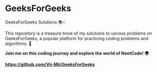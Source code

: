 # GeeksForGeeks
GeeksForGeeks Solutions 📚✨  

This repository is a treasure trove of my solutions to various problems on GeeksForGeeks, a popular platform for practicing coding problems and algorithms. 💎

**Join me on this coding journey and explore the world of NeetCode! 🌍**

**https://github.com/Vii-Mii/GeeksForGeeks**
